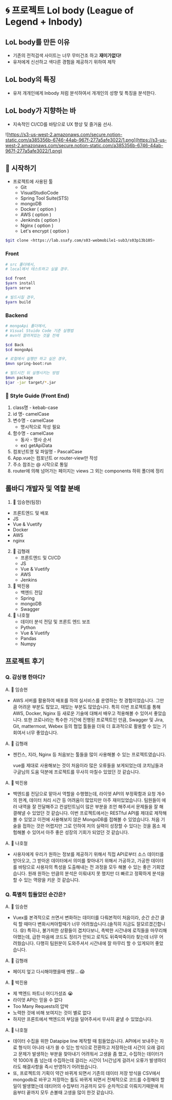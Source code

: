 # 🌀 프로젝트 Lol body (League of Legend + Inbody)

## LoL body를 만든 이유

- 기존의 전적검색 사이트는 너무 무미건조 하고 **재미가없다!**
- 유저에게 신선하고 색다른 경험을 제공하기 위하여 제작

## LoL body의 특징

- 유저 개개인에게 Inbody 처럼 분석하여서 개개인의 성향 및 특징을 분석한다.

## LoL body가 지향하는 바

- 지속적인 CI/CD를 바탕으로 UX 향상 및 즐거움 선사.

![https://s3-us-west-2.amazonaws.com/secure.notion-static.com/a385356b-6746-44ab-967f-277a5afe3022/1.png](https://s3-us-west-2.amazonaws.com/secure.notion-static.com/a385356b-6746-44ab-967f-277a5afe3022/1.png)

## &#128640; 시작하기

- 프로젝트에 사용된 툴
  - Git
  - VisualStudioCode
  - Spring Tool Suite(STS)
  - mongoDB
  - Docker ( option )
  - AWS ( option )
  - Jenkinds ( option )
  - Nginx ( option )
  - Let's encrypt ( option )

```bash
$git clone <https://lab.ssafy.com/s03-webmobile1-sub3/s03p13b105>
```

### Front

```bash
# src 폴더에서,
# local에서 테스트하고 싶을 경우.

$cd front
$yarn install
$yarn serve

# 빌드시킬 경우,
$yarn build
```

### Backend

```bash
# mongoApi 폴더에서,
# Visual Stuido Code 기준 실행법
# mvn이 깔려져있는 것을 전제

$cd Back
$cd mongoApi

# 로컬에서 실행만 하고 싶은 경우,
$mvn spring-boot:run

# 빌드시킨 뒤 실행시키는 방법
$mvn package
$jar -jar target/*.jar
```

### 🚨 Style Guide (Front End)

1. class명 - kebab-case
2. id 명- camelCase
3. 변수명 - camelCase
   - 명시적으로 작성 필요
4. 함수명 - camelCase
   - 동사 - 명사 순서
   - ex) getApiData
5. 컴포넌트명 및 파일명 - PascalCase
6. App.vue는 컴포넌트 or router-view만 작성
7. 주소 참조는 @ 시작으로 통일
8. router에 의해 넘어가는 페이지는 views 그 외는 components 하위 폴더에 정리

## 롤바디 개발자 및 역할 분배

1.  👦 임승현(팀장)
   - 프론트엔드 및 배포
   - JS
   - Vue & Vuetify
   - Docker
   - AWS
   - nginx
2. &#128104; 김형래
   - 프론트엔드 및 CI/CD
   - JS
   - Vue & Vuetify
   - AWS
   - Jenkins
3. &#128113; 박진용
   - 백엔드 전담
   - Spring
   - mongoDB
   - Swagger
4. &#128115; 나호철
   - 데이터 분석 전담 및 프론트 엔드 보조
   - Python
   - Vue & Vuetify
   - Pandas
   - Numpy

## 프로젝트 후기

### Q. 감상평 한마디?

A. 👦 임승현

- AWS 서버를 활용하여 배포를 하여 실서비스를 운영하는 첫 경험이었습니다. 그만큼 어려운 부분도 많았고, 재밌는 부분도 많았습니다. 특히 이번 프로젝트를 통해  AWS, Docker, Nginx 등 새로운 기술에 대해서 배우고 적용해볼 수 있어서 좋았습니다. 또한 코로나라는 특수한 기간에 진행된 프로젝트인 만큼, Swagger 및 Jira, Git, mattermost, Webex 등의 협업 툴들을 더욱 더 효과적으로 활용할 수 있는 기회여서 너무 좋았습니다.

A. &#128104; 김형래

- 젠킨스, 지라, Nginx 등 처음보는 툴들을 많이 사용해볼 수 있는 프로젝트였습니다.

  vue를 제대로 사용해보는 것이 처음이라 많은 오류들을 보게되었는데 코치님들과 구글님의 도움 덕분에 프로젝트를 무사히 마칠수 있었던 것 같습니다.

A. &#128113; 박진용

- 백엔드를 전담으로 맡아서 역할을 수행했는데, 라이엇 API의 부정확함과 요청 개수의 한계, 데이터 처리 시간 등 어려움이 많았지만 아주 재미있었습니다. 팀원들이 에러 내역을 잘 전달해주고 컨설턴트님이 많은 부분을 조언 해주셔서 문제들을 잘 해결해낼 수 있었던 것 같습니다. 이번 프로젝트에서는 RESTful API를 제대로 제작해볼 수 있었고 이전에 사용해보지 않은 MongoDB를 접해볼 수 있었습니다. 처음 기술을 접하는 것은 어렵지만 그로 인하여 저의 실력이 성장할 수 있다는 것을 몸소 체험해볼 수 있어서 아주 좋은 성장의 기회가 되었던 것 같습니다.

A. &#128115; 나호철

* 사용자에게 우리가 원하는 정보를 제공하기 위해서 직접 API로부터 소스 데이터를 받아오고, 그 받아온 데이터에서 의미를 찾아내기 위해서 가공하고, 가공한 데이터를 바탕으로 사용자의 특성을 도출해내는 전 과정을 모두 해볼 수 있는 좋은 기회였습니다. 원래 원하는 만큼의 분석은 이뤄내지 못 했지만 더 빠르고 정확하게 분석을 할 수 있는 역량을 키운 것 같습니다.

### Q. 특별히 힘들었던 순간은?

A. 👦 임승현

- Vuex를 본격적으로 쓰면서 변화하는 데이터를 다뤄본적이 처음이라, 순간 순간 클릭 할 때마다 변화시켜야할때가 너무 어려웠습니다.(솔직히 지금도 잘모르겠긴합니다. 😵) 특히나, 불가피한 상황들이 겹치다보니, 촉박한 시간내에 로직들을 마무리해야했는데, 급한 마음에 코드도 정리가 안되고 로직도 뒤죽박죽이라 찾는데 너무 어려웠습니다. 다행히 팀원분이 도와주셔서 시간내에 잘 마무리 할 수 있게되어 좋았습니다.

A. &#128104; 김형래

- 페이지 엎고 다시해야했을때 멘탈... 😱

A. &#128113; 박진용

- 제 백엔드 파트너 어디가셨죠 &#128557;
- 라이엇 API는 믿을 수 없다
- Too Many Requests의 압박
- 노력한 것에 비해 보여지는 것이 별로 없다
- 하지만 프론트에서 백엔드의 부담을 덜어주셔서 무사히 끝낼 수 있었습니다.

A. &#128115; 나호철

* 데이터 수집을 위한 Datapipe line 제작할 때 힘들었습니다. API에서 보내주는 자료 형식이 아니라 내가 쓸 수 있는 방식으로 전환하고 저장하는데 시간이 오래 걸리고 문제가 발생하는 부분을 찾아내기 어려워서 고생을 좀 했고, 수집하는 데이터가 약 1000개 좀 넘는데 수집하는데 걸리는 시간이 1시간넘게 걸려서 오류가 발생하더라도 해결사항을 즉시 반영하기 어려웠습니다. 
* 또, 프로젝트의 기획이 약간 바뀌게 되면서 기존의 데이터 저장 방식을 CSV에서 mongodb로 바꾸고 저장하는 틀도 바뀌게 되면서 전체적으로 코드를 수정해야 할 일이 발생했는데 데티어의 수집부터 가공까지 모두 순차적으로 이뤄지기때문에 처음부터 끝까지 모두 손볼때 고생을 많이 한것 같습니다.